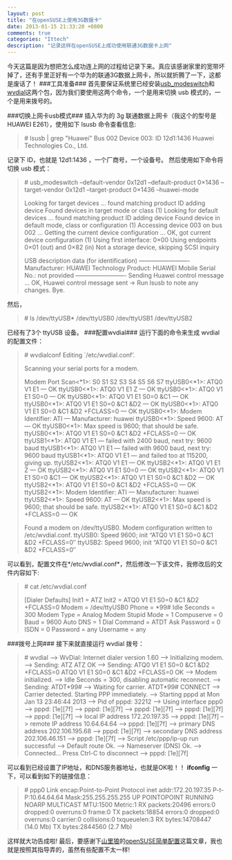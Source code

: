 ```yaml
---
layout: post
title: "在openSUSE上使用3G数据卡"
date: 2013-01-15 21:33:20 +0800
comments: true
categories: "Ittech"
description: "记录这样在openSUSE上成功使用联通3G数据卡上网"
---
```


今天这篇是因为想把怎么成功连上网的过程给记录下来。真应该感谢家里的宽带坏掉了，还有手里正好有一个华为的联通3G数据上网卡，所以就折腾了一下，这都是废话了！
###工具准备###
首先要保证系统里已经安装[usb_modeswitch][usb_modeswitch_link]和[wvdial][wvidial_link]这两个包，因为我们要使用这两个命令，一个是用来切换 usb 模式的，一个是用来拨号的。
<!-- more -->
###切换上网卡usb模式###
插入华为的 3g 联通数据上网卡（我这个的型号是 HUAWEI E261），使用如下 lsusb 命令查看信息:
> \# lsusb | grep "Huawei"
> Bus 002 Device 003: ID 12d1:1436 Huawei Technologies Co., Ltd.

记录下 ID，也就是 12d1:1436 ，一个厂商号，一个设备号。
然后使用如下命令将切换 usb 模式：
> \# usb_modeswitch –default-vendor 0x12d1 –default-product 0×1436 –target-vendor 0x12d1 –target-product 0×1436 –huawei-mode
>
> Looking for target devices …
> found matching product ID
> adding device
> Found devices in target mode or class (1)
> Looking for default devices …
> found matching product ID
> adding device
> Found device in default mode, class or configuration (1)
>Accessing device 003 on bus 002 …
> Getting the current device configuration …
> OK, got current device configuration (1)
> Using first interface: 0×00
> Using endpoints 0×01 (out) and 0×82 (in)
> Not a storage device, skipping SCSI inquiry
>
> USB description data (for identification)
> ————————-
> Manufacturer: HUAWEI Technology
> Product: HUAWEI Mobile
> Serial No.: not provided
> ————————-
> Sending Huawei control message …
> OK, Huawei control message sent
> -\> Run lsusb to note any changes. Bye.

然后，
> \# ls /dev/ttyUSB\*
> /dev/ttyUSB0 /dev/ttyUSB1 /dev/ttyUSB2

已经有了3个 ttyUSB 设备。
###配置wvdial###
运行下面的命令来生成 wvdial 的配置文件：
> \# wvdialconf
> Editing `/etc/wvdial.conf’.
>
> Scanning your serial ports for a modem.
>
> Modem Port Scan<*1>: S0 S1 S2 S3 S4 S5 S6 S7
> ttyUSB0<\*1>: ATQ0 V1 E1 — OK
> ttyUSB0<\*1>: ATQ0 V1 E1 Z — OK
> ttyUSB0<\*1>: ATQ0 V1 E1 S0=0 — OK
> ttyUSB0<\*1>: ATQ0 V1 E1 S0=0 &C1 — OK
> ttyUSB0<\*1>: ATQ0 V1 E1 S0=0 &C1 &D2 — OK
> ttyUSB0<\*1>: ATQ0 V1 E1 S0=0 &C1 &D2 +FCLASS=0 — OK
> ttyUSB0<\*1>: Modem Identifier: ATI — Manufacturer: huawei
> ttyUSB0<\*1>: Speed 9600: AT — OK
> ttyUSB0<\*1>: Max speed is 9600; that should be safe.
> ttyUSB0<\*1>: ATQ0 V1 E1 S0=0 &C1 &D2 +FCLASS=0 — OK
> ttyUSB1<\*1>: ATQ0 V1 E1 — failed with 2400 baud, next try: 9600 baud
> ttyUSB1<\*1>: ATQ0 V1 E1 — failed with 9600 baud, next try: 9600 baud
> ttyUSB1<\*1>: ATQ0 V1 E1 — and failed too at 115200, giving up.
> ttyUSB2<\*1>: ATQ0 V1 E1 — OK
> ttyUSB2<\*1>: ATQ0 V1 E1 Z — OK
> ttyUSB2<\*1>: ATQ0 V1 E1 S0=0 — OK
> ttyUSB2<\*1>: ATQ0 V1 E1 S0=0 &C1 — OK
> ttyUSB2<\*1>: ATQ0 V1 E1 S0=0 &C1 &D2 — OK
> ttyUSB2<\*1>: ATQ0 V1 E1 S0=0 &C1 &D2 +FCLASS=0 — OK
> ttyUSB2<\*1>: Modem Identifier: ATI — Manufacturer: huawei
> ttyUSB2<\*1>: Speed 9600: AT — OK
> ttyUSB2<\*1>: Max speed is 9600; that should be safe.
> ttyUSB2<\*1>: ATQ0 V1 E1 S0=0 &C1 &D2 +FCLASS=0 — OK
>
> Found a modem on /dev/ttyUSB0.
> Modem configuration written to /etc/wvdial.conf.
> ttyUSB0: Speed 9600; init “ATQ0 V1 E1 S0=0 &C1 &D2 +FCLASS=0″
> ttyUSB2: Speed 9600; init “ATQ0 V1 E1 S0=0 &C1 &D2 +FCLASS=0″

可以看到，配置文件在*/etc/wvdial.conf*，然后修改一下该文件，我修改后的文件内容如下:
> \# cat /etc/wvdial.conf
>
> [Dialer Defaults]
> Init1 = ATZ
> Init2 = ATQ0 V1 E1 S0=0 &C1 &D2 +FCLASS=0
> Modem = /dev/ttyUSB0
> Phone = *99#
> Idle Seconds = 300
> Modem Type = Analog Modem
> Stupid Mode = 1
> Compuserve = 0
> Baud = 9600
> Auto DNS = 1
> Dial Command = ATDT
> Ask Password = 0
> ISDN = 0
> Password = any
> Username = any

###拨号上网###
接下来就直接运行 wvdial 拨号：
> \# wvdial
> –> WvDial: Internet dialer version 1.60
> –> Initializing modem.
> –> Sending: ATZ
> ATZ
> OK
> –> Sending: ATQ0 V1 E1 S0=0 &C1 &D2 +FCLASS=0
> ATQ0 V1 E1 S0=0 &C1 &D2 +FCLASS=0
> OK
> –> Modem initialized.
> –> Idle Seconds = 300, disabling automatic reconnect.
> –> Sending: ATDT\*99#
> –> Waiting for carrier.
> ATDT\*99#
> CONNECT
> –> Carrier detected. Starting PPP immediately.
> –> Starting pppd at Mon Jan 13 23:46:44 2013
> –> Pid of pppd: 32212
> –> Using interface ppp0
> –> pppd: [1e][7f]
> –> pppd: [1e][7f]
> –> pppd: [1e][7f]
> –> pppd: [1e][7f]
> –> pppd: [1e][7f]
> –> local IP address 172.20.197.35
> –> pppd: [1e][7f]
> –> remote IP address 10.64.64.64
> –> pppd: [1e][7f]
> –> primary DNS address 202.106.195.68
> –> pppd: [1e][7f]
> –> secondary DNS address 202.106.46.151
> –> pppd: [1e][7f]
> –> Script /etc/ppp/ip-up run successful
> –> Default route Ok.
> –> Nameserver (DNS) Ok.
> –> Connected… Press Ctrl-C to disconnect
> –> pppd: [1e][7f]

可以看到已经设置了IP地址，和DNS服务器地址，也就是OK啦！！
**ifconfig** 一下，可以看到如下的链接信息：
> \# ppp0 Link encap:Point-to-Point Protocol
> inet addr:172.20.197.35 P-t-P:10.64.64.64 Mask:255.255.255.255
> UP POINTOPOINT RUNNING NOARP MULTICAST MTU:1500 Metric:1
> RX packets:20496 errors:0 dropped:0 overruns:0 frame:0
> TX packets:18854 errors:0 dropped:0 overruns:0 carrier:0
> collisions:0 txqueuelen:3
> RX bytes:14708447 (14.0 Mb) TX bytes:2844560 (2.7 Mb)

这样就大功告成啦!
最后，要感谢下[山里狼][sll_link]的[openSUSE简单配置][opensuse_jdpz_link]这篇文章，我也就是按照其指导弄的，虽然有些配置不太一样!

[usb_modeswitch_link]: http://software.opensuse.org/package/usb_modeswitch
[wvidial_link]: http://software.opensuse.org/package/wvdial
[sll_link]: http://home.cnblogs.com/u/shanlilang/
[opensuse_jdpz_link]: http://www.cnblogs.com/shanlilang/archive/2012/11/18/2776080.html
